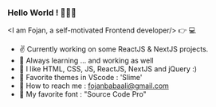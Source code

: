 ### Hello World ! 👋😄👋

 <I am Fojan, a self-motivated Frontend developer/> :point_right: 💻

- ✌  Currently working on some ReactJS & NextJS projects.
- 🌱 Always learning ... and working as well
- 💫 I like HTML, CSS, JS, ReactJS, NextJS and jQuery :)
- 🍬 Favorite themes in VScode : 'Slime'
- 💌 How to reach me : fojanbabaali@gmail.com
- 💜 My favorite font : "Source Code Pro"

